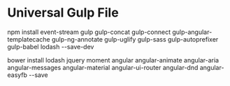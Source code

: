 Universal Gulp File
===================



 npm install event-stream gulp gulp-concat gulp-connect gulp-angular-templatecache gulp-ng-annotate gulp-uglify gulp-sass gulp-autoprefixer gulp-babel lodash --save-dev


bower install lodash jquery moment angular angular-animate angular-aria angular-messages angular-material angular-ui-router angular-dnd angular-easyfb --save
